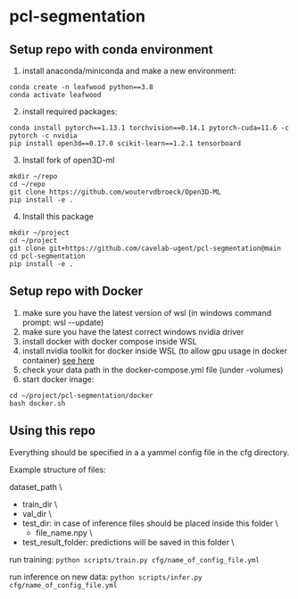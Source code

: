 # pcl-segmentation

## Setup repo with conda environment

1. install anaconda/miniconda and make a new environment:
```
conda create -n leafwood python==3.8
conda activate leafwood
```
2. install required packages:
```
conda install pytorch==1.13.1 torchvision==0.14.1 pytorch-cuda=11.6 -c pytorch -c nvidia
pip install open3d==0.17.0 scikit-learn==1.2.1 tensorboard
```
3. Install fork of open3D-ml
```
mkdir ~/repo
cd ~/repo
git clone https://github.com/woutervdbroeck/Open3D-ML
pip install -e .
```
4. Install this package
```
mkdir ~/project
cd ~/project
git clone git+https://github.com/cavelab-ugent/pcl-segmentation@main
cd pcl-segmentation
pip install -e .
```

## Setup repo with Docker 

1. make sure you have the latest version of wsl (in windows command prompt: wsl --update)
2. make sure you have the latest correct windows nvidia driver 
3. install docker with docker compose inside WSL
4. install nvidia toolkit for docker inside WSL (to allow gpu usage in docker container) [see here](https://docs.nvidia.com/datacenter/cloud-native/container-toolkit/install-guide.html#docker)
5. check your data path in the docker-compose.yml file (under -volumes)
5. start docker image:
```
cd ~/project/pcl-segmentation/docker
bash docker.sh
```

## Using this repo

Everything should be specified in a a yammel config file in the cfg directory.

Example structure of files:

dataset_path \
  - train_dir \
  - val_dir \
  - test_dir: in case of inference files should be placed inside this folder \
    - file_name.npy \
  - test_result_folder: predictions will be saved in this folder \

run training: ```python scripts/train.py cfg/name_of_config_file.yml```

run inference on new data: ```python scripts/infer.py cfg/name_of_config_file.yml```


